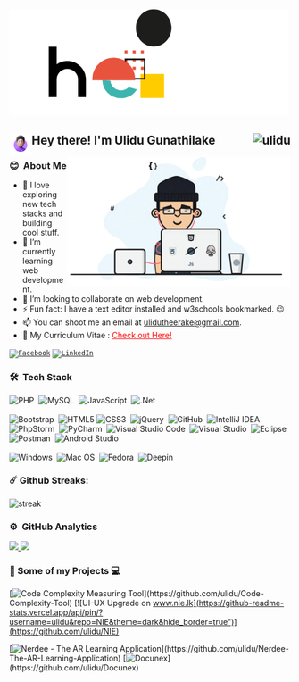 <p align="left">
  <img src="https://github.com/ulidu/ulidu/raw/master/public/img/hello.gif" width='500'>
</p>

<h2>Hey there! <img alt="" src="https://github.com/ulidu/ulidu/raw/master/public/img/Hand%20Wave1.gif.gif" width='40' align="left"/> I'm Ulidu Gunathilake <img align="right" src="https://komarev.com/ghpvc/?username=ulidu&label=Profile%20views&color=0e75b6&style=flat-square" alt="ulidu" /></h2>
<img alt="coding" width="400" src="https://github.com/ulidu/ulidu/raw/master/public/img/b.gif" align="right"/>

### 😊 &nbsp;About Me

- 🔭 I love exploring new tech stacks and building cool stuff.
- 🌱 I’m currently learning web development.
- 👯 I’m looking to collaborate on web development.
- ⚡ Fun fact: I have a text editor installed and w3schools bookmarked. 😉
- 📫 You can shoot me an email at ulidutheerake@gmail.com. 
- 📄 My Curriculum Vitae : <a style="color: red;" target="_blank" href="https://github.com/ulidu/ulidu/raw/master/public/img/Resume_Ulidu.pdf">Check out Here!</a>

<p><code><a href="https://www.facebook.com/ulidu.t.gunathilake/" rel="nofollow"><img src="https://camo.githubusercontent.com/aa5acc6e1a9c9d65efa3ce1b71c9181704794738/68747470733a2f2f696d672e736869656c64732e696f2f62616467652f2532302d466f6c6c6f772d626c61636b3f636f6c6f723d313431373141266c6162656c436f6c6f723d313937366432266c6f676f3d66616365626f6f6b266c6f676f436f6c6f723d666666666666" alt="Facebook" data-canonical-src="https://img.shields.io/badge/%20-Follow-black?color=14171A&amp;labelColor=1976d2&amp;logo=facebook&amp;logoColor=ffffff" style="max-width:100%;"></a></code> <code><a href="https://www.linkedin.com/in/ulindu/" rel="nofollow"><img src="https://camo.githubusercontent.com/30b1a9002c659b7b7be7d364099a12ca06d7bd1b/68747470733a2f2f696d672e736869656c64732e696f2f62616467652f2532302d436f6e6e6563742d626c61636b3f636f6c6f723d313431373141266c6162656c436f6c6f723d323132313231266c6f676f3d6c696e6b6564696e266c6f676f436f6c6f723d666666666666" alt="LinkedIn" data-canonical-src="https://img.shields.io/badge/%20-Connect-black?color=14171A&amp;labelColor=212121&amp;logo=linkedin&amp;logoColor=ffffff" style="max-width:100%;"></a></code>
</p>

### 🛠 &nbsp;Tech Stack

![PHP](https://img.shields.io/badge/php-%23777BB4.svg?style=for-the-badge&logo=php&logoColor=white)&nbsp;
![MySQL](https://img.shields.io/badge/mysql-%2300f.svg?style=for-the-badge&logo=mysql&logoColor=white)&nbsp;
![JavaScript](https://img.shields.io/badge/javascript-%23323330.svg?style=for-the-badge&logo=javascript&logoColor=%23F7DF1E)&nbsp;
![.Net](https://img.shields.io/badge/.NET-5C2D91?style=for-the-badge&logo=.net&logoColor=white)<br/><br/>
![Bootstrap](https://img.shields.io/badge/bootstrap-%23563D7C.svg?style=for-the-badge&logo=bootstrap&logoColor=white)&nbsp;
![HTML5](https://img.shields.io/badge/html5-%23E34F26.svg?style=for-the-badge&logo=html5&logoColor=white)
![CSS3](https://img.shields.io/badge/css3-%231572B6.svg?style=for-the-badge&logo=css3&logoColor=white)&nbsp;
![jQuery](https://img.shields.io/badge/jquery-%230769AD.svg?style=for-the-badge&logo=jquery&logoColor=white)&nbsp;
![GitHub](https://img.shields.io/badge/github-%23121011.svg?style=for-the-badge&logo=github&logoColor=white)&nbsp;
![IntelliJ IDEA](https://img.shields.io/badge/IntelliJIDEA-000000.svg?style=for-the-badge&logo=intellij-idea&logoColor=white)&nbsp;
![PhpStorm](https://img.shields.io/badge/phpstorm-143?style=for-the-badge&logo=phpstorm&logoColor=black&color=black&labelColor=darkorchid)&nbsp;
![PyCharm](https://img.shields.io/badge/pycharm-143?style=for-the-badge&logo=pycharm&logoColor=black&color=black&labelColor=green)&nbsp;
![Visual Studio Code](https://img.shields.io/badge/Visual%20Studio%20Code-0078d7.svg?style=for-the-badge&logo=visual-studio-code&logoColor=white)&nbsp;
![Visual Studio](https://img.shields.io/badge/Visual%20Studio-5C2D91.svg?style=for-the-badge&logo=visual-studio&logoColor=white)&nbsp;
![Eclipse](https://img.shields.io/badge/Eclipse-FE7A16.svg?style=for-the-badge&logo=Eclipse&logoColor=white)&nbsp;
![Postman](https://img.shields.io/badge/Postman-FF6C37?style=for-the-badge&logo=postman&logoColor=white)&nbsp;
![Android Studio](https://img.shields.io/badge/Android%20Studio-3DDC84.svg?style=for-the-badge&logo=android-studio&logoColor=white)<br/><br/>
![Windows](https://img.shields.io/badge/Windows-0078D6?style=for-the-badge&logo=windows&logoColor=white)&nbsp;
![Mac OS](https://img.shields.io/badge/mac%20os-000000?style=for-the-badge&logo=macos&logoColor=F0F0F0)&nbsp;
![Fedora](https://img.shields.io/badge/Fedora-294172?style=for-the-badge&logo=fedora&logoColor=white)&nbsp;
![Deepin](https://img.shields.io/badge/Deepin-007CFF?style=for-the-badge&logo=deepin&logoColor=white)

### ☄️ Github Streaks:
<p align="left">
    <img alt="streak" src="https://github-readme-streak-stats.herokuapp.com/?user=ulidu&theme=dark&hide_border=true"/>
</p>

### ⚙️ &nbsp;GitHub Analytics

<p align="left">
<a href="https://github.com/ulidu">
  <img height="180em" src="https://github-readme-stats.vercel.app/api?username=ulidu&show_icons=true&theme=dark&include_all_commits=true&count_private=true"/>
  <img height="180em" src="https://github-readme-stats.vercel.app/api/top-langs/?username=ulidu&layout=compact&langs_count=8&theme=dark"/>
</a>
</p>

### 🚀 Some of my Projects 💻

[![Code Complexity Measuring Tool](https://github-readme-stats.vercel.app/api/pin/?username=ulidu&repo=Code-Complexity-Tool&theme=dark&hide_border=true")](https://github.com/ulidu/Code-Complexity-Tool)
[![UI-UX Upgrade on www.nie.lk](https://github-readme-stats.vercel.app/api/pin/?username=ulidu&repo=NIE&theme=dark&hide_border=true")](https://github.com/ulidu/NIE)

[![Nerdee - The AR Learning Application](https://github-readme-stats.vercel.app/api/pin/?username=ulidu&repo=Nerdee-The-AR-Learning-Application&theme=dark&hide_border=true")](https://github.com/ulidu/Nerdee-The-AR-Learning-Application)
[![Docunex](https://github-readme-stats.vercel.app/api/pin/?username=ulidu&repo=Docunex&theme=dark&hide_border=true")](https://github.com/ulidu/Docunex)

